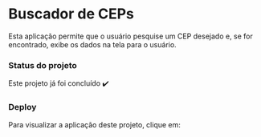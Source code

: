 # Buscador de CEPs

Esta aplicação permite que o usuário pesquise um CEP desejado e, se for encontrado, exibe os dados na tela para o usuário.

### Status do projeto

Este projeto já foi concluído :heavy_check_mark:

### Deploy

Para visualizar a aplicação deste projeto, clique em: 


